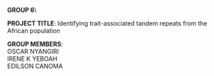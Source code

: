 **GROUP 6**\

**PROJECT TITLE**: Identifying trait-associated tandem repeats from the African population

**GROUP MEMBERS**: \
OSCAR NYANGIRI\
IRENE K YEBOAH\
EDILSON CANOMA

